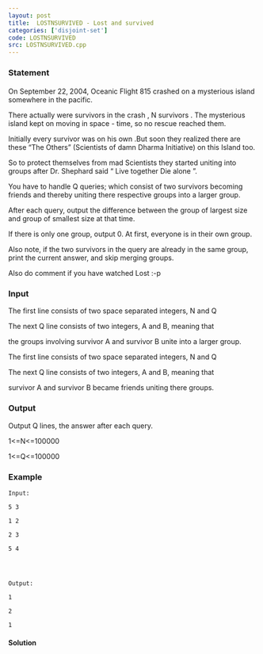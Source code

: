 ```yaml
---
layout: post
title:  LOSTNSURVIVED - Lost and survived
categories: ['disjoint-set']
code: LOSTNSURVIVED
src: LOSTNSURVIVED.cpp
---
```


### **Statement**

On September 22,<sup> </sup>2004, Oceanic Flight 815 crashed on a
mysterious island somewhere in the pacific.

There actually were survivors in the crash , N survivors . The mysterious
island kept on moving in space - time, so no rescue reached them.

Initially every survivor was on his own .But soon they realized there are
these “The Others” (Scientists of damn Dharma Initiative) on this Island too.

So to protect themselves from mad Scientists they started uniting into groups
after Dr. Shephard said “ Live together Die alone ”.

You have to handle Q queries; which consist of two survivors becoming friends
and thereby uniting there respective groups into a larger group.

After each query, output the difference between the group of largest size and
group of smallest size at that time.

If there is only one group, output 0. At first, everyone is in their own
group.

Also note, if the two survivors in the query are already in the same group,
print the current answer, and skip merging groups.

Also do comment if you have watched Lost :-p

### Input

The first line consists of two space separated integers, N and Q

The next Q line consists of two integers, A and B, meaning that

the groups involving survivor A and survivor B unite into a larger group.

The first line consists of two space separated integers, N and Q

The next Q line consists of two integers, A and B, meaning that

survivor A and survivor B became friends uniting there groups.

### Output

Output Q lines, the answer after each query.

1<=N<=100000

1<=Q<=100000

### Example

    
    
    Input:
    5 3
    1 2
    2 3
    5 4
    
    
    
    Output:
    1
    2
    1
    



#### **Solution**



